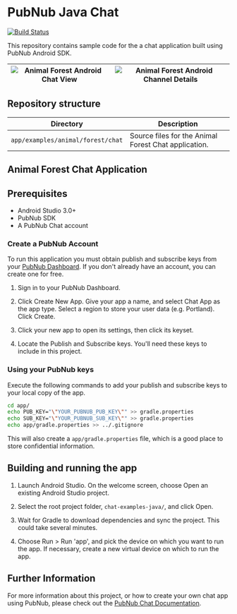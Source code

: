 # PubNub Java Chat

[![Build Status](https://travis-ci.com/pubnub/chat-examples-java.svg?token=33vivoVBsBm3RMEntDqx&branch=master)](https://travis-ci.com/pubnub/chat-examples-java)

This repository contains sample code for the a chat application built using PubNub Android SDK.

![Animal Forest Android Chat View](https://www.pubnub.com/docs/chat/img/android/intro_1.png) | ![Animal Forest Android Channel Details](https://www.pubnub.com/docs/chat/img/android/intro_2.png)
--|---|

## Repository structure

| Directory  | Description |
|:----------:| ----------- |
| `app/examples/animal/forest/chat` | Source files for the Animal Forest Chat application.|

## Animal Forest Chat Application

## Prerequisites

* Android Studio 3.0+
* PubNub SDK
* A PubNub Chat account

### Create a PubNub Account

To run this application you must obtain publish and subscribe keys from your [PubNub Dashboard](https://dashboard.pubnub.com/). If you don't already have an account, you can create one for free.

1. Sign in to your PubNub Dashboard.

1. Click Create New App. Give your app a name, and select Chat App as the app type. Select a region to store your user data (e.g. Portland). Click Create.

1. Click your new app to open its settings, then click its keyset.

1. Locate the Publish and Subscribe keys. You'll need these keys to include in this project.

### Using your PubNub keys

Execute the following commands to add your publish and subscribe keys to your local copy of the app.

```bash
cd app/
echo PUB_KEY="\"YOUR_PUBNUB_PUB_KEY\"" >> gradle.properties
echo SUB_KEY="\"YOUR_PUBNUB_SUB_KEY\"" >> gradle.properties
echo app/gradle.properties >> ../.gitignore
```

This will also create a `app/gradle.properties` file, which is a good place to store confidential information.

## Building and running the app

1. Launch Android Studio. On the welcome screen, choose Open an existing Android Studio project.

1. Select the root project folder, `chat-examples-java/`, and click Open.

1. Wait for Gradle to download dependencies and sync the project. This could take several minutes.

1. Choose Run > Run 'app', and pick the device on which you want to run the app. If necessary, create a new virtual device on which to run the app.

## Further Information

For more information about this project, or how to create your own chat app using PubNub, please check out the [PubNub Chat Documentation](https://www.pubnub.com/docs/chat/quickstart).
